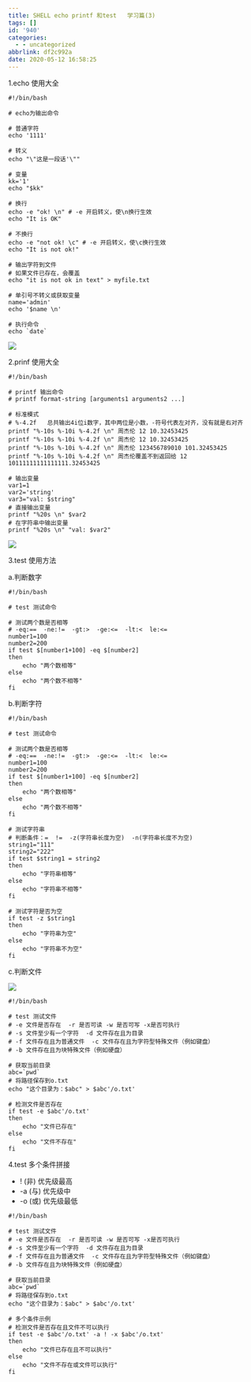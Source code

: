 ```yaml
---
title: SHELL echo printf 和test   学习篇(3)
tags: []
id: '940'
categories:
  - - uncategorized
abbrlink: df2c992a
date: 2020-05-12 16:58:25
---
```


1.echo 使用大全

```
#!/bin/bash

# echo为输出命令

# 普通字符
echo '1111'

# 转义
echo "\"这是一段话'\""

# 变量
kk='1'
echo "$kk"

# 换行
echo -e "ok! \n" # -e 开启转义，使\n换行生效
echo "It is OK"

# 不换行
echo -e "not ok! \c" # -e 开启转义，使\c换行生效
echo "It is not ok!"

# 输出字符到文件
# 如果文件已存在，会覆盖
echo "it is not ok in text" > myfile.txt

# 单引号不转义或获取变量
name='admin'
echo '$name \n'

# 执行命令
echo `date`
```

![](https://post.332b.com/wp-content/uploads/2020/05/20200511145250.png)

2.prinf 使用大全

```
#!/bin/bash

# printf 输出命令
# printf format-string [arguments1 arguments2 ...]

# 标准模式
# %-4.2f   总共输出4i位i数字，其中两位是小数，-符号代表左对齐，没有就是右对齐
printf "%-10s %-10i %-4.2f \n" 周杰伦 12 10.32453425
printf "%-10s %-10i %-4.2f \n" 周杰伦 12 10.32453425
printf "%-10s %-10i %-4.2f \n" 周杰伦 123456789010 101.32453425
printf "%-10s %-10i %-4.2f \n" 周杰伦覆盖不到返回给 12 10111111111111111.32453425

# 输出变量
var1=1
var2='string'
var3="val: $string"
# 直接输出变量
printf "%20s \n" $var2
# 在字符串中输出变量
printf "%20s \n" "val: $var2"
```

![](https://post.332b.com/wp-content/uploads/2020/05/20200511153815.png)

3.test 使用方法

a.判断数字

```
#!/bin/bash

# test 测试命令

# 测试两个数是否相等
# -eq:==  -ne:!=  -gt:>  -ge:<=  -lt:<  le:<=
number1=100
number2=200
if test $[number1+100] -eq $[number2]
then
    echo "两个数相等"
else
    echo "两个数不相等"
fi
```

b.判断字符

```
#!/bin/bash

# test 测试命令

# 测试两个数是否相等
# -eq:==  -ne:!=  -gt:>  -ge:<=  -lt:<  le:<=
number1=100
number2=200
if test $[number1+100] -eq $[number2]
then
    echo "两个数相等"
else
    echo "两个数不相等"
fi

# 测试字符串
# 判断条件：=  !=  -z(字符串长度为空)  -n(字符串长度不为空)
string1="111"
string2="222"
if test $string1 = string2
then
    echo "字符串相等"
else
    echo "字符串不相等"
fi

# 测试字符是否为空
if test -z $string1
then
    echo "字符串为空"
else
    echo "字符串不为空"
fi
```

c.判断文件

![](https://post.332b.com/wp-content/uploads/2020/05/20200511174553.png)

```
#!/bin/bash

# test 测试文件
# -e 文件是否存在  -r 是否可读 -w 是否可写 -x是否可执行
# -s 文件至少有一个字符  -d 文件存在且为目录
# -f 文件存在且为普通文件  -c 文件存在且为字符型特殊文件（例如键盘）
# -b 文件存在且为块特殊文件（例如硬盘）

# 获取当前目录
abc=`pwd`
# 将路径保存到o.txt
echo "这个目录为：$abc" > $abc'/o.txt'

# 检测文件是否存在
if test -e $abc'/o.txt'
then
    echo "文件已存在"
else
    echo "文件不存在"
fi
```

4.test 多个条件拼接

*   ! (非) 优先级最高
*   \-a (与) 优先级中
*   \-o (或) 优先级最低

```
#!/bin/bash

# test 测试文件
# -e 文件是否存在  -r 是否可读 -w 是否可写 -x是否可执行
# -s 文件至少有一个字符  -d 文件存在且为目录
# -f 文件存在且为普通文件  -c 文件存在且为字符型特殊文件（例如键盘）
# -b 文件存在且为块特殊文件（例如硬盘）

# 获取当前目录
abc=`pwd`
# 将路径保存到o.txt
echo "这个目录为：$abc" > $abc'/o.txt'

# 多个条件示例
# 检测文件是否存在且文件不可以执行
if test -e $abc'/o.txt' -a ! -x $abc'/o.txt'
then
    echo "文件已存在且不可以执行"
else
    echo "文件不存在或文件可以执行"
fi
```